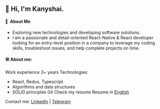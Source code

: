 ## 👋 Hi, I'm Kanyshai.

####  💫 &nbsp;About Me
- Exploring new technologies and developing software solutions.
- I am a passionate and detail-oriented React-Native & React developer looking for an entry-level position in a company to leverage my coding skills, troubleshoot issues, and help complete projects on time.


#### 🛠  About me:
Work experience 3+ years
Technologies:
- React, Redux, Typescript
- Algorithms and data structures
- SOLID principles
Git
Check my resume
Resume in [English]([https://docs.google.com/document/d/1YHhAuW-IjPpW22F4TQBOFQXC_3h8CLhlveQB5--he-Q/edit](https://docs.google.com/document/d/1_CWZbH_lXduGFHoSdR-5XsaLb0w5N5UZzNXerFSa5lk/edit?usp=sharing))

Contact me: [LinkedIn](https://www.linkedin.com/in/kbakaeva/) | [Telegram](https://t.me/kanyshai_bakaeva)
